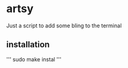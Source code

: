# artsy

Just a script to add some bling to the terminal

## installation

'''
sudo make instal
'''
